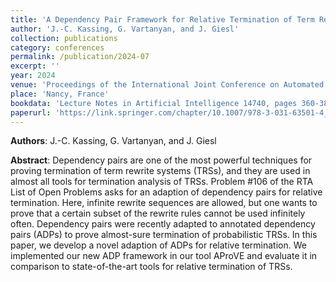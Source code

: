 ```yaml
---
title: 'A Dependency Pair Framework for Relative Termination of Term Rewriting'
author: 'J.-C. Kassing, G. Vartanyan, and J. Giesl'
collection: publications
category: conferences
permalink: /publication/2024-07
excerpt: ''
year: 2024
venue: 'Proceedings of the International Joint Conference on Automated Reasoning (IJCAR 24)'
place: 'Nancy, France'
bookdata: 'Lecture Notes in Artificial Intelligence 14740, pages 360-380'
paperurl: 'https://link.springer.com/chapter/10.1007/978-3-031-63501-4_19'
---
```


**Authors**: J.-C. Kassing, G. Vartanyan, and J. Giesl

**Abstract**:
Dependency pairs are one of the most powerful techniques for proving termination of term rewrite systems (TRSs), and they are used in almost all tools for termination analysis of TRSs. Problem #106 of the RTA List of Open Problems asks for an adaption of dependency pairs for relative termination. Here, infinite rewrite sequences are allowed, but one wants to prove that a certain subset of the rewrite rules cannot be used infinitely often. Dependency pairs were recently adapted to annotated dependency pairs (ADPs) to prove almost-sure termination of probabilistic TRSs. In this paper, we develop a novel adaption of ADPs for relative termination. We implemented our new ADP framework in our tool AProVE and evaluate it in comparison to state-of-the-art tools for relative termination of TRSs.
